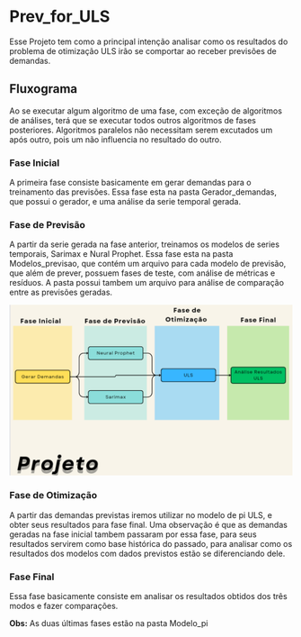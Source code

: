 # Prev_for_ULS

Esse Projeto tem como a principal intenção analisar como os resultados do problema de otimização ULS irão se comportar ao receber previsões de demandas.

## Fluxograma
Ao se executar algum algoritmo de uma fase, com exceção de algoritmos de análises, terá que se executar todos outros algoritmos de fases posteriores. Algoritmos paralelos não necessitam serem excutados um após outro, pois um não influencia no resultado do outro.

### Fase Inicial

A primeira fase consiste basicamente em gerar demandas para o treinamento das previsões. Essa fase esta na pasta Gerador_demandas, que possui o gerador, e uma análise da serie temporal gerada. 

### Fase de Previsão

A partir da serie gerada na fase anterior, treinamos os modelos de series temporais, Sarimax e Nural Prophet. Essa fase esta na pasta Modelos_previsao, que contém um arquivo para cada modelo de previsão, que além de prever, possuem fases de teste, com análise de métricas e resíduos. A pasta possui tambem um arquivo para análise de comparação entre as previsões geradas.

![GHITL](https://github.com/MarcioB1999/Prev_For_ULS/blob/main/Arquivos_Auxiliares/FluxogramaProjeto.png)

### Fase de Otimização

A partir das demandas previstas iremos utilizar no modelo de pi ULS, e obter seus resultados para fase final. Uma observação é que as demandas geradas na fase inicial tambem passaram por essa fase, para seus resultados servirem como base histórica do passado, para analisar como os resultados dos modelos com dados previstos estão se diferenciando dele.

### Fase Final

Essa fase basicamente consiste em analisar os resultados obtidos dos três modos e fazer comparações.

$\textbf{Obs:}$ As duas últimas fases estão na pasta Modelo_pi

